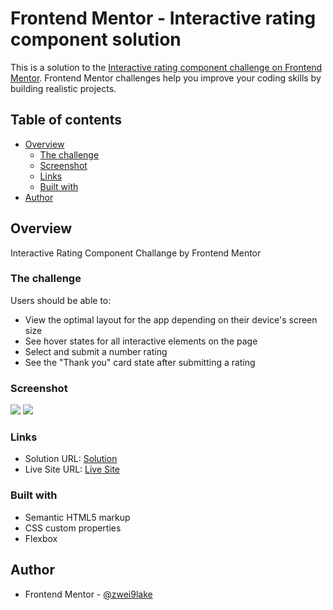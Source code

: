 # Frontend Mentor - Interactive rating component solution

This is a solution to the [Interactive rating component challenge on Frontend Mentor](https://www.frontendmentor.io/challenges/interactive-rating-component-koxpeBUmI). Frontend Mentor challenges help you improve your coding skills by building realistic projects.

## Table of contents

- [Overview](#overview)
  - [The challenge](#the-challenge)
  - [Screenshot](#screenshot)
  - [Links](#links)
  - [Built with](#built-with)
- [Author](#author)

## Overview

Interactive Rating Component Challange by Frontend Mentor

### The challenge

Users should be able to:

- View the optimal layout for the app depending on their device's screen size
- See hover states for all interactive elements on the page
- Select and submit a number rating
- See the "Thank you" card state after submitting a rating

### Screenshot

![](/images/screenshot.JPG)
![](</images/screenshot(1).JPG>)

### Links

- Solution URL: [Solution]()
- Live Site URL: [Live Site](https://zwei9lake.github.io/interactive-rating-component-frontend-mentor-challange/)

### Built with

- Semantic HTML5 markup
- CSS custom properties
- Flexbox

## Author

- Frontend Mentor - [@zwei9lake](https://www.frontendmentor.io/profile/zwei9lake)
